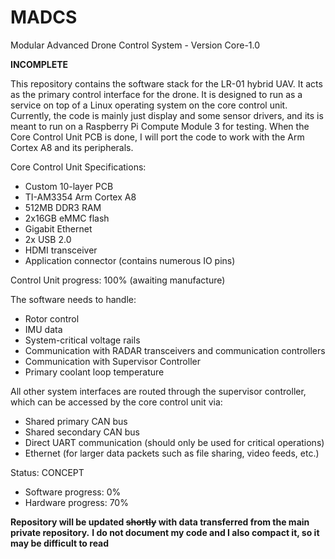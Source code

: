# MADCS
Modular Advanced Drone Control System - Version Core-1.0

**INCOMPLETE**

This repository contains the software stack for the LR-01 hybrid UAV. It acts as the primary control interface for the drone.
It is designed to run as a service on top of a Linux operating system on the core control unit.
Currently, the code is mainly just display and some sensor drivers, and its is meant to run on a Raspberry Pi Compute Module 3 for testing. When the Core Control Unit PCB is done, I will port the code to work with the Arm Cortex A8 and its peripherals.

Core Control Unit Specifications:
- Custom 10-layer PCB
- TI-AM3354 Arm Cortex A8
- 512MB DDR3 RAM
- 2x16GB eMMC flash
- Gigabit Ethernet
- 2x USB 2.0
- HDMI transceiver
- Application connector (contains numerous IO pins)

Control Unit progress: 100% (awaiting manufacture)

The software needs to handle:
- Rotor control
- IMU data
- System-critical voltage rails
- Communication with RADAR transceivers and communication controllers
- Communication with Supervisor Controller
- Primary coolant loop temperature

All other system interfaces are routed through the supervisor controller, which can be accessed by the core control unit via:
- Shared primary CAN bus
- Shared secondary CAN bus
- Direct UART communication (should only be used for critical operations)
- Ethernet (for larger data packets such as file sharing, video feeds, etc.)

Status: CONCEPT
- Software progress: 0%
- Hardware progress: 70%

**Repository will be updated ~~shortly~~ with data transferred from the main private repository.**
**I do not document my code and I also compact it, so it may be difficult to read**
